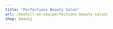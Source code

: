 ```yaml
---
title: "Perfections Beauty Salon"
url: /bexhill-on-sea/perfections-beauty-salon/
shop: beauty
---
```

